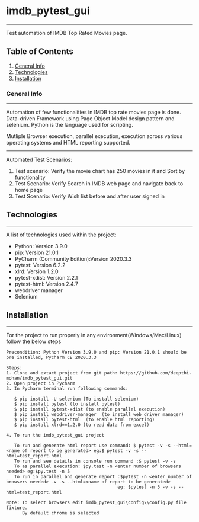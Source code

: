 # imdb_pytest_gui
***
Test automation of IMDB Top Rated Movies page.

## Table of Contents
1. [General Info](#general-info)
2. [Technologies](#technologies)
3. [Installation](#installation)

### General Info
***
Automation of few functionalities in IMDB top rate movies page is done.
Data-driven Framework using Page Object Model design pattern and selenium.
Python is the language used for scripting.

Mutliple Browser execution, parallel execution, execution across various operating systems and HTML reporting supported.

***
Automated Test Scenarios:
1. Test scenario: Verify the movie chart has 250 movies in it and Sort by functionality
2. Test Scenario: Verify Search in IMDB web page and navigate back to home page
3. Test Scenario: Verify Wish list before and after user signed in

## Technologies
***
A list of technologies used within the project:
* Python: Version 3.9.0
* pip: Version 21.0.1
* PyCharm (Community Edition):Version  2020.3.3
* pytest: Version 6.2.2
* xlrd: Version 1.2.0
* pytest-xdist: Version 2.2.1
* pytest-html: Version 2.4.7
* webdriver manager
* Selenium

## Installation
***
For the project to run properly in any environment(Windows/Mac/Linux) follow the below steps
```
Precondition: Python Version 3.9.0 and pip: Version 21.0.1 should be pre installed, Pycharm CE 2020.3.3

Steps:
1. Clone and extact project from git path: https://github.com/deepthi-mohan/imdb_pytest_gui.git
2. Open project in Pycharm
3. In Pycharm terminal run following commands:

   $ pip install -U selenium (To install selenium)
   $ pip install pytest (to install pytest)       
   $ pip install pytest-xdist (to enable parallel execution)
   $ pip install webdriver-manager  (to install web driver manager) 
   $ pip install pytest-html  (to enable html reporting)
   $ pip install xlrd==1.2.0 (to read data from excel)

4. To run the imdb_pytest_gui project 
   
   To run and generate html report use command: $ pytest -v -s --html=<name of report to be generated> eg:$ pytest -v -s --html=test_report.html
   To run and see details in console run command :$ pytest -v -s
   To as parallel execution: $py.test -n <enter number of browsers needed> eg:$py.test -n 5
   To run in parallel and generate report :$pytest -n <enter number of browsers needed> -v -s --html=<name of report to be generated>
                                          eg: $pytest -n 5 -v -s --html=test_report.html
   
Note: To select browsers edit imdb_pytest_gui\config\\config.py file fixture.
      By default chrome is selected

 





